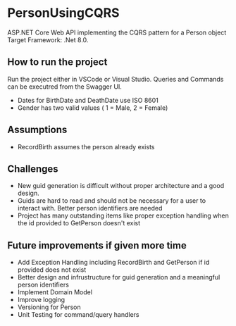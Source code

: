 
# PersonUsingCQRS

ASP.NET Core Web API implementing the CQRS pattern for a Person object
Target Framework: .Net 8.0. 

## How to run the project

Run the project either in VSCode or Visual Studio. Queries and Commands can be executred from the Swagger UI.

* Dates for BirthDate and DeathDate use ISO 8601
* Gender has two valid values ( 1 = Male, 2 = Female)

## Assumptions

* RecordBirth assumes the person already exists

## Challenges

* New guid generation is difficult without proper architecture and a good design. 
* Guids are hard to read and should not be necessary for a user to interact with. Better person identifiers are needed
* Project has many outstanding items like proper exception handling when the id provided to GetPerson doesn't exist

## Future improvements if given more time

* Add Exception Handling including RecordBirth and GetPerson if id provided does not exist 
* Better design and infrustructure for guid generation and a meaningful person identifiers
* Implement Domain Model
* Improve logging 
* Versioning for Person
* Unit Testing for command/query handlers
